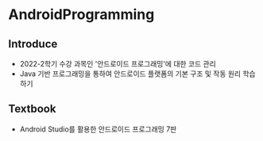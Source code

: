 # AndroidProgramming

## Introduce

- 2022-2학기 수강 과목인 '안드로이드 프로그래밍'에 대한 코드 관리
- Java 기반 프로그래밍을 통하여 안드로이드 플랫폼의 기본 구조 및 작동 원리 학습하기

## Textbook

- Android Studio를 활용한 안드로이드 프로그래밍 7판
